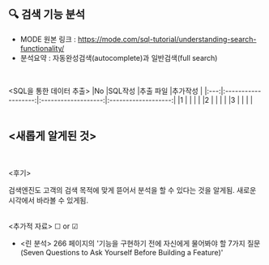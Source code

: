 ## 🔍 검색 기능 분석
- MODE 원본 링크 : https://mode.com/sql-tutorial/understanding-search-functionality/
- 분석요약 : 자동완성검색(autocomplete)과 일반검색(full search)  
<br>

<SQL을 통한 데이터 추출>
|No |SQL작성 |추출 파일 |추가작성 |
|:---:|:-------------------:|:-------------------:|:-------------------:|
|1 |[]() |[]() | |
|2 |[]() |[]() | |
|3 |[]() |[]() | |
<br>
<br>

<새롭게 알게된 것>
- 
<br>

<후기>  
  
검색엔진도 고객의 검색 목적에 맞게 뜯어서 분석을 할 수 있다는 것을 알게됨. 새로운 시각에서 바라볼 수 있게됨.
<br><br>  

<추가적 자료> ☐ or ☑    
- <린 분석> 266 페이지의 '기능을 구현하기 전에 자신에게 물어봐야 할 7가지 질문(Seven Questions to Ask Yourself Before Building a Feature)'
